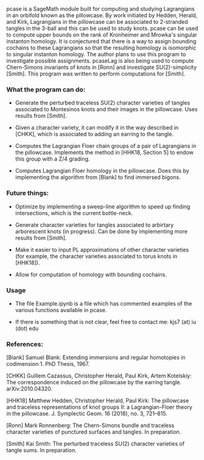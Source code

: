 pcase is a SageMath module built for computing and studying Lagrangians in an orbifold known as the pillowcase. By work initiated by Hedden, Herald, and Kirk, Lagrangians in the pillowcase can be associated to 2-stranded tangles in the 3-ball and this can be used to study knots.
pcase can be used to compute upper bounds on the rank of Kronheimer and Mrowka's singular instanton homology. It is conjectured that there is a way to assign bounding cochains to these Lagrangians so that the resulting homology is isomorphic to singular instanton homology. The author plans to use this program to investigate possible assignments. pcaseLag is also being used to compute Chern-Simons invariants of knots in [Ronn] and investigate SU(2)-simplicity [Smith]. This program was written to perform computations for [Smith].


### What the program can do:

+ Generate the perturbed traceless SU(2) character varieties of tangles associated to Montesinos knots and their images in the pillowcase. Uses results from [Smith].

+ Given a character variety, it can modify it in the way described in [CHKK], which is associated to adding an earring to the tangle.

+ Computes the Lagrangian Floer chain groups of a pair of Lagrangians in the pillowcase. Implements the method in [HHK18, Section 5] to endow this group with a Z/4 grading.

+ Computes Lagrangian Floer homology in the pillowcase. Does this by implementing the algorithm from [Blank] to find immersed bigons.

### Future things:

+ Optimize by implementing a sweep-line algorithm to speed up finding intersections, which is the current bottle-neck.

+ Generate character varieties for tangles associated to arbirtary arborescent knots (in progress). Can be done by implementing more results from [Smith].

+ Make it easier to input PL approximations of other character varieties (for example, the character varieties associated to torus knots in [HHK18]).

+ Allow for computation of homology with bounding cochains.

### Usage

+ The file Example.ipynb is a file which has commented examples of the various functions available in pcase.

+ If there is something that is not clear, feel free to contact me: kjs7 (at) iu (dot) edu

### References:

[Blank] Samuel Blank: Extending immersions and regular homotopies in codimension 1. PhD Thesis, 1967.

[CHKK] Guillem Cazassus, Christopher Herald, Paul Kirk, Artem Kotelskiy: The correspondence induced on the pillowcase by the earring tangle. arXiv:2010.04320.

[HHK18] Matthew Hedden, Christopher Herald, Paul Kirk: The pillowcase and traceless representations of knot groups II: a Lagrangian-Floer theory in the pillowcase.  J. Symplectic Geom. 16 (2018), no. 3, 721–815. 

[Ronn] Mark Ronnenberg: The Chern-Simons bundle and traceless character varieties of punctured surfaces and tangles. In preparation.

[Smith] Kai Smith: The perturbed traceless SU(2) character varieties of tangle sums. In preparation.